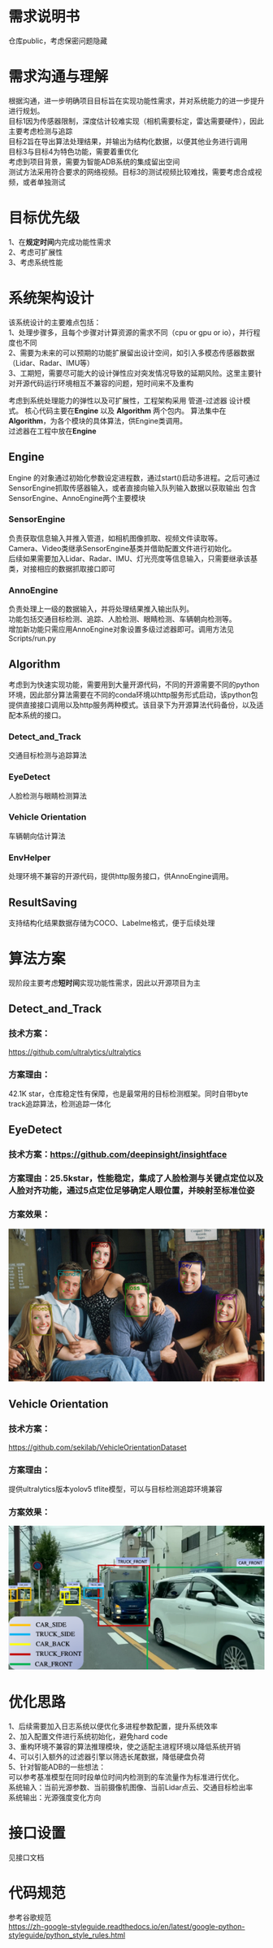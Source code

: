 # 需求说明书
仓库public，考虑保密问题隐藏

# 需求沟通与理解
根据沟通，进一步明确项目目标旨在实现功能性需求，并对系统能力的进一步提升进行规划。  
目标1因为传感器限制，深度估计较难实现（相机需要标定，雷达需要硬件），因此主要考虑检测与追踪  
目标2旨在导出算法处理结果，并输出为结构化数据，以便其他业务进行调用  
目标3与目标4为特色功能，需要着重优化  
考虑到项目背景，需要为智能ADB系统的集成留出空间  
测试方法采用符合要求的网络视频。目标3的测试视频比较难找，需要考虑合成视频，或者单独测试  

# 目标优先级
1、在**规定时间**内完成功能性需求  
2、考虑可扩展性  
3、考虑系统性能  

# 系统架构设计
该系统设计的主要难点包括：  
1、处理步骤多，且每个步骤对计算资源的需求不同（cpu or gpu or io），并行程度也不同  
2、需要为未来的可以预期的功能扩展留出设计空间，如引入多模态传感器数据（Lidar、Radar、IMU等）  
3、工期短，需要尽可能大的设计弹性应对突发情况导致的延期风险。这里主要针对开源代码运行环境相互不兼容的问题，短时间来不及重构  

考虑到系统处理能力的弹性以及可扩展性，工程架构采用 管道-过滤器 设计模式。
核心代码主要在**Engine** 以及 **Algorithm** 两个包内。
算法集中在**Algorithm**，为各个模块的具体算法，供Engine类调用。  
过滤器在工程中放在**Engine**

## Engine 
Engine 的对象通过初始化参数设定进程数，通过start()启动多进程。之后可通过SensorEngine抓取传感器输入，或者直接向输入队列输入数据以获取输出
包含SensorEngine、AnnoEngine两个主要模块   
### SensorEngine
负责获取信息输入并推入管道，如相机图像抓取、视频文件读取等。  
Camera、Video类继承SensorEngine基类并借助配置文件进行初始化。  
后续如果需要加入Lidar、Radar、IMU、灯光亮度等信息输入，只需要继承该基类，对接相应的数据抓取接口即可  
### AnnoEngine
负责处理上一级的数据输入，并将处理结果推入输出队列。  
功能包括交通目标检测、追踪、人脸检测、眼睛检测、车辆朝向检测等。  
增加新功能只需应用AnnoEngine对象设置多级过滤器即可。调用方法见Scripts/run.py  

## Algorithm 
考虑到为快速实现功能，需要用到大量开源代码，不同的开源需要不同的python环境，因此部分算法需要在不同的conda环境以http服务形式启动，该python包提供直接接口调用以及http服务两种模式。该目录下为开源算法代码备份，以及适配本系统的接口。
### Detect_and_Track
交通目标检测与追踪算法
### EyeDetect  
人脸检测与眼睛检测算法  
### Vehicle Orientation
车辆朝向估计算法  
### EnvHelper
处理环境不兼容的开源代码，提供http服务接口，供AnnoEngine调用。  


## ResultSaving
支持结构化结果数据存储为COCO、Labelme格式，便于后续处理

# 算法方案
现阶段主要考虑**短时间**实现功能性需求，因此以开源项目为主
## Detect_and_Track
### 技术方案：
https://github.com/ultralytics/ultralytics  
### 方案理由：
42.1K star，仓库稳定性有保障，也是最常用的目标检测框架。同时自带byte track追踪算法，检测追踪一体化

## EyeDetect
### 技术方案：https://github.com/deepinsight/insightface
### 方案理由：25.5kstar，性能稳定，集成了人脸检测与关键点定位以及人脸对齐功能，通过5点定位足够确定人眼位置，并映射至标准位姿
### 方案效果：
![eye_detect](imgs/vehicle_orientation.png)


## Vehicle Orientation
### 技术方案：
https://github.com/sekilab/VehicleOrientationDataset  
### 方案理由：
提供ultralytics版本yolov5 tflite模型，可以与目标检测追踪环境兼容  
### 方案效果：
![eye_detect](imgs/eye_detect.png)

# 优化思路
1、后续需要加入日志系统以便优化多进程参数配置，提升系统效率  
2、加入配置文件进行系统初始化，避免hard code  
3、重构环境不兼容的算法推理模块，使之适配主进程环境以降低系统开销  
4、可以引入额外的过滤器引擎以筛选长尾数据，降低硬盘负荷  
5、针对智能ADB的一些想法：  
可以参考基准模型在同时段单位时间内检测到的车流量作为标准进行优化。  
系统输入：当前光源参数、当前摄像机图像、当前Lidar点云、交通目标检出率  
系统输出：光源强度变化方向  


# 接口设置
见接口文档

# 代码规范
参考谷歌规范  
https://zh-google-styleguide.readthedocs.io/en/latest/google-python-styleguide/python_style_rules.html  







